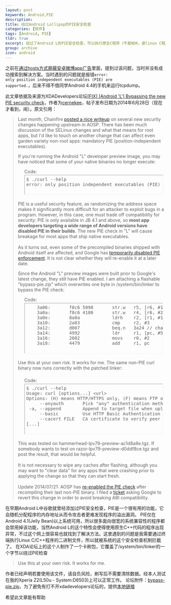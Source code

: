 ```yaml
---
layout: post
keywords: Android,PIE
description: 
title: 绕过Android Lollipop的PIE安全检查
categories: [软件]
tags: [Android, PIE]
tldr: true
excerpt: 绕过了Android L的PIE安全检查，可以执行原生C程序（不是NDK，是linux C程序）
group: archive
icon: android
---
```


之前在<a href="/软件/2015/05/05/Weibo-Ad-Block/">通过hosts方式屏蔽安卓微博app广告</a>里面，提到过该问题，当时并没有成功搜索到解决方案。当时遇到的问题就是报错<code>error: only position independent executables (PIE) are supported.</code>，后来不得不借同学Android 4.4的手机来运行tcpdump。

此文章依据及来源为XDADevelopers论坛<a href="http://forum.xda-developers.com/google-nexus-5/development/fix-bypassing-pie-security-check-t2797731">[FIX] [Android 'L'] Bypassing the new PIE security check</a>，作者为<a href="http://forum.xda-developers.com/member.php?u=5293221">cernekee</a>，帖子发布日期为2014年6月28日（现在才看到，闹）。原文引用：  
<blockquote>
<div>
Last month, Chainfire <a href="https://plus.google.com/+Chainfire/posts/ZtXAhw164QD" target="_blank" rel="nofollow">posted a nice writeup</a> on several new security changes happening upstream in AOSP.  There has been much discussion of the SELinux changes and what that means for root apps, but I'd like to touch on another change that can affect even garden variety non-root apps: mandatory PIE (position-independent executables).  
  
If you're running the Android "L" developer preview image, you may have noticed that some of your native binaries no longer execute:  
  
<div style="margin: 5px 20px 20px;">
<div class="smallfont" style="margin-bottom: 2px;">Code: </div>
<pre class="alt2 " style="margin: 0px; padding: 5px; border: 1px inset currentColor; border-image: none; width: 100%; height: 50px; text-align: left; overflow: auto;" dir="ltr">$ ./curl --help                             
error: only position independent executables (PIE) are supported.</pre>
</div>PIE is a useful security feature, as randomizing the address space makes it significantly more difficult for an attacker to exploit bugs in a program.  However, in this case, one must trade off compatibility for security: PIE is only available in JB 4.1 and above, so <b>most app developers targeting a wide range of Android versions have disabled PIE in their builds</b>.  The new PIE check in "L" will cause breakage for most apps that ship native executables.<br>
<br>
As it turns out, even some of the precompiled binaries shipped with Android itself are affected, and Google has <a href="https://android.googlesource.com/platform/bionic/+/d81b3b275dff99561cbe5905ca63a1c72fa54a17" target="_blank" rel="nofollow">temporarily disabled PIE enforcement</a>.  It is not clear whether they will re-enable it at a later date.  
  
Since the Android "L" preview images were built prior to Google's latest change, they still have PIE enabled.  I am attaching a flashable "bypass-pie.zip" which overwrites one byte in /system/bin/linker to bypass the PIE check:  
  
<div style="margin: 5px 20px 20px;">
	<div class="smallfont" style="margin-bottom: 2px;">Code: </div>
	
<pre class="alt2 " style="margin: 0px; padding: 5px; border: 1px inset currentColor; border-image: none; width: 100%; height: 146px; text-align: left; overflow: auto;" dir="ltr">    3a06:       f8c6 5098       str.w   r5, [r6, #152]  ; 0x98
    3a0a:       f8c6 4100       str.w   r4, [r6, #256]  ; 0x100
    3a0e:       8a0a            ldrh    r2, [r1, #16]
    3a10:       2a03            cmp     r2, #3
    3a12:       d007            beq.n   3a24 // change to e007 (b.n)
    3a14:       4992            ldr     r1, [pc, #584]  ; (3c60)
    3a16:       2002            movs    r0, #2
    3a18:       4479            add     r1, pc</pre>
</div>Use this at your own risk.  It works for me.  The same non-PIE curl binary now runs correctly with the patched linker:<br>
<br>
<div style="margin: 5px 20px 20px;">
	<div class="smallfont" style="margin-bottom: 2px;">Code: </div>
	
<pre class="alt2 " style="margin: 0px; padding: 5px; border: 1px inset currentColor; border-image: none; width: 100%; height: 146px; text-align: left; overflow: auto;" dir="ltr">$ ./curl --help
Usage: curl [options...] &lt;url&gt;
Options: (H) means HTTP/HTTPS only, (F) means FTP only
     --anyauth       Pick "any" authentication method (H)
 -a, --append        Append to target file when uploading (F/SFTP)
     --basic         Use HTTP Basic Authentication (H)
     --cacert FILE   CA certificate to verify peer against (SSL)
[...]</pre>
</div>This was tested on hammerhead-lpv79-preview-ac1d8a8e.tgz.  If somebody wants to test on razor-lpv79-preview-d0ddf8ce.tgz and post the result, that would be helpful.<br>
<br>
It is not necessary to wipe any caches after flashing, although you may want to "clear data" for any apps that were crashing prior to applying the change so that they can start fresh.<br>
<br>
Update 2014/07/21: AOSP has <a href="https://android.googlesource.com/platform/bionic/+/76e289c026f11126fc88841b3019fd5bb419bb67" target="_blank" rel="nofollow">re-enabled the PIE check</a> after recompiling their last non-PIE binary.  I filed a <a href="https://code.google.com/p/android-developer-preview/issues/detail?id=888" target="_blank" rel="nofollow">ticket</a> asking Google to revert this change in order to avoid breaking ABI compatibility.
</div>
</blockquote>
在早期Android L中谷歌就曾经添加过PIE安全检查，PIE是一个很有用的功能，它会随机分配程序的内存地址从而令攻击者更难发现程序的溢出漏洞。 PIE仅在Android 4.1(Jelly Bean)以上系统可用，所以很多面向很宽的系统兼容性的程序都会禁用掉该功能，当然Android L的这个特性会使得使用原生C++代码的程序出现异常，不过这个网上很容易也就找到了解决方法。这里遇到的问题是我需要通过终端执行Linux C/C++程序的二进制文件，所以就被系统的这个安全检查机制拦截了。  
在XDA论坛上的这个人制作了一个卡刷包，它覆盖了/system/bin/linker的一个字节以绕过PIE检查  
<blockquote>Use this at your own risk. It works for me. </blockquote>
作者已经声明若要使用该文件，请自负风险，刷写后不需要清除数据。经本人测试在我的Xperia Z2(L50u - System:D6503)上可以正常工作。  
论坛附件：<a href="http://forum.xda-developers.com/attachment.php?attachmentid=2821644&d=1403933203">bypass-pie.zip</a>，为了避免有打不开xdadevelopers论坛的，提供<a href="/file/post/20150627/bypass-pie.zip">本地链接</a>  
  
希望此文章能有帮助